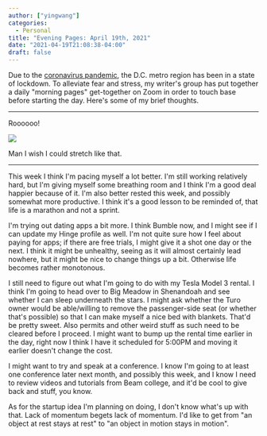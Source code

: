 ```yaml
---
author: ["yingwang"]
categories:
  - Personal
title: "Evening Pages: April 19th, 2021"
date: "2021-04-19T21:08:38-04:00"
draft: false
---
```


Due to the [coronavirus
pandemic](https://en.wikipedia.org/wiki/2019-20_coronavirus_pandemic), the D.C.
metro region has been in a state of lockdown. To alleviate fear and stress, my
writer's group has put together a daily "morning pages" get-together on Zoom in
order to touch base before starting the day. Here's some of my brief thoughts.

__________

Roooooo!

![](/img/posts/2021/04/19/evening_pages.gif)

Man I wish I could stretch like that.

__________

This week I think I'm pacing myself a lot better. I'm still working relatively
hard, but I'm giving myself some breathing room and I think I'm a good deal
happier because of it. I'm also better rested this week, and possibly somewhat
more productive. I think it's a good lesson to be reminded of, that life is a
marathon and not a sprint.

I'm trying out dating apps a bit more. I think Bumble now, and I might see if I
can update my Hinge profile as well. I'm not quite sure how I feel about paying
for apps; if there are free trials, I might give it a shot one day or the next.
I think it might be unhealthy, seeing as it will almost certainly lead nowhere,
but it might be nice to change things up a bit. Otherwise life becomes rather
monotonous.

I still need to figure out what I'm going to do with my Tesla Model 3 rental. I
think I'm going to head over to Big Meadow in Shenandoah and see whether I can
sleep underneath the stars. I might ask whether the Turo owner would be
able/willing to remove the passenger-side seat (or whether that's possible) so
that I can make myself a nice bed with blankets. That'd be pretty sweet. Also
permits and other weird stuff as such need to be cleared before I proceed. I
might want to bump up the rental time earlier in the day, right now I think I
have it scheduled for 5:00PM and moving it earlier doesn't change the cost.

I might want to try and speak at a conference. I know I'm going to at least one
conference later next month, and possibly this week, and I know I need to review
videos and tutorials from Beam college, and it'd be cool to give back and stuff,
you know.

As for the startup idea I'm planning on doing, I don't know what's up with that.
Lack of momentum begets lack of momentum. I'd like to get from "an object at
rest stays at rest" to "an object in motion stays in motion".
